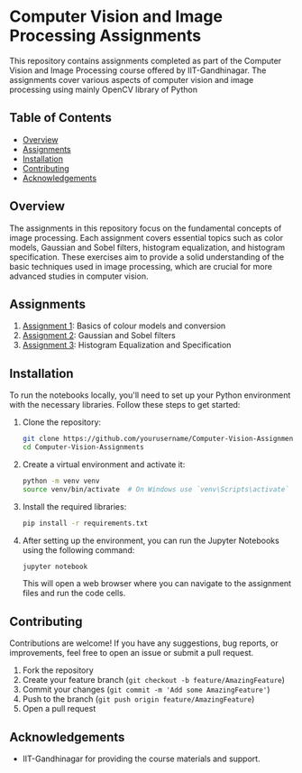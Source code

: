 # Computer Vision and Image Processing Assignments

This repository contains assignments completed as part of the Computer Vision and Image Processing course offered by IIT-Gandhinagar. The assignments cover various aspects of computer vision and image processing using mainly OpenCV library of Python

## Table of Contents
- [Overview](#overview)
- [Assignments](#assignments)
- [Installation](#installation)
- [Contributing](#contributing)
- [Acknowledgements](#acknowledgements)

## Overview
The assignments in this repository focus on the fundamental concepts of image processing. Each assignment covers essential topics such as color models, Gaussian and Sobel filters, histogram equalization, and histogram specification. These exercises aim to provide a solid understanding of the basic techniques used in image processing, which are crucial for more advanced studies in computer vision.


## Assignments
1. [Assignment 1](Assignment-1.ipynb): Basics of colour models and conversion
2. [Assignment 2](Assignment-2.ipynb): Gaussian and Sobel filters
3. [Assignment 3](Assignment-3.ipynb): Histogram Equalization and Specification

## Installation
To run the notebooks locally, you'll need to set up your Python environment with the necessary libraries. Follow these steps to get started:

1. Clone the repository:
    ```bash
    git clone https://github.com/yourusername/Computer-Vision-Assignments.git
    cd Computer-Vision-Assignments
    ```

2. Create a virtual environment and activate it:
    ```bash
    python -m venv venv
    source venv/bin/activate  # On Windows use `venv\Scripts\activate`
    ```

3. Install the required libraries:
    ```bash
    pip install -r requirements.txt
    ```

4. After setting up the environment, you can run the Jupyter Notebooks using the following command:
    ```bash
    jupyter notebook
    ```
    This will open a web browser where you can navigate to the assignment files and run the code cells.


## Contributing

Contributions are welcome! If you have any suggestions, bug reports, or improvements, feel free to open an issue or submit a pull request.

1. Fork the repository
2. Create your feature branch (`git checkout -b feature/AmazingFeature`)
3. Commit your changes (`git commit -m 'Add some AmazingFeature'`)
4. Push to the branch (`git push origin feature/AmazingFeature`)
5. Open a pull request


## Acknowledgements
- IIT-Gandhinagar for providing the course materials and support.
